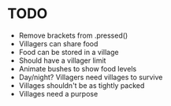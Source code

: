 # TODO #

* Remove brackets from .pressed()
* Villagers can share food
* Food can be stored in a village
* Should have a villager limit
* Animate bushes to show food levels
* Day/night? Villagers need villages to survive
* Villages shouldn't be as tightly packed
* Villages need a purpose
